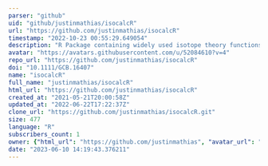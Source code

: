 ```yaml
---
parser: "github"
uid: "github/justinmathias/isocalcR"
url: "https://github.com/justinmathias/isocalcR"
timestamp: "2022-10-23 00:55:29.649054"
description: "R Package containing widely used isotope theory functions"
avatar: "https://avatars.githubusercontent.com/u/52084610?v=4"
repo_url: "https://github.com/justinmathias/isocalcR"
doi: "10.1111/GCB.16407"
name: "isocalcR"
full_name: "justinmathias/isocalcR"
html_url: "https://github.com/justinmathias/isocalcR"
created_at: "2021-05-21T20:00:58Z"
updated_at: "2022-06-22T17:22:37Z"
clone_url: "https://github.com/justinmathias/isocalcR.git"
size: 477
language: "R"
subscribers_count: 1
owner: {"html_url": "https://github.com/justinmathias", "avatar_url": "https://avatars.githubusercontent.com/u/52084610?v=4", "login": "justinmathias", "type": "User"}
date: "2023-06-10 14:19:43.376211"
---
```

